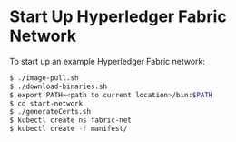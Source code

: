 # Start Up Hyperledger Fabric Network

To start up an example Hyperledger Fabric network:

```bash
$ ./image-pull.sh
$ ./download-binaries.sh
$ export PATH=<path to current location>/bin:$PATH
$ cd start-network
$ ./generateCerts.sh
$ kubectl create ns fabric-net
$ kubectl create -f manifest/
```

